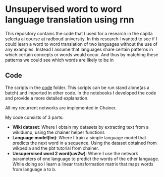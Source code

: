 # Unsupervised word to word language translation using rnn

This repository contains the code that I used for a research in the capita selecta ai course at radboud university. In this research I wanted to see if I could learn a word to word translation of two languages without the use of any examples. Instead I assume that languages share certain patterns in which certain concepts or words would occur. And thus by matching these patterns we could see which words are likely to be in

## Code 
The scripts in the [code](https://github.com/svoss/unsupervised-language-translation-using-rnn/tree/master/code) folder. This scripts can be run stand alone(as a batch) and imported in other code. In the notebooks I developed the code and provide a more detailed explanation.

All my recurrent networks are implemented in Chainer.

My code consists of 3 parts:
- **Wiki dataset**: Where I obtain my datasets by extracting text from a wikidump, using the chainer helper functions
- **Language model(lm)**: Where I train a simple language model that predicts the next word in a sequence. Using the dataset obtained from wikpedia and the pbt tutorial from chainer.
- **Unsupervised word 2 word(uw2w)**: Where I use the network parameters of one language to predict the words of the other language. While doing so I learn a linear transformation matrix that maps words from language a to b.
